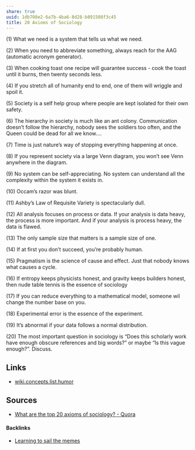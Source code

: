 ```yaml
---
share: true
uuid: 1db708e2-6a7b-4ba6-8d28-b891508f3c45
title: 20 Axioms of Sociology
---
```

(1) What we need is a system that tells us what we need.

(2) When you need to abbreviate something, always reach for the AAG (automatic acronym generator).

(3) When cooking toast one recipe will guarantee success - cook the toast until it burns, then twenty seconds less.

(4) If you stretch all of humanity end to end, one of them will wriggle and spoil it.

(5) Society is a self help group where people are kept isolated for their own safety.

(6) The hierarchy in society is much like an ant colony. Communication doesn’t follow the hierarchy, nobody sees the soldiers too often, and the Queen could be dead for all we know….

(7) Time is just nature’s way of stopping everything happening at once.

(8) If you represent society via a large Venn diagram, you won’t see Venn anywhere in the diagram.

(9) No system can be self-appreciating. No system can understand all the complexity within the system it exists in.

(10) Occam’s razor was blunt.

(11) Ashby’s Law of Requisite Variety is spectacularly dull.

(12) All analysis focuses on process or data. If your analysis is data heavy, the process is more important. And if your analysis is process heavy, the data is flawed.

(13) The only sample size that matters is a sample size of one.

(14) If at first you don’t succeed, you’re probably human.

(15) Pragmatism is the science of cause and effect. Just that nobody knows what causes a cycle.

(16) If entropy keeps physicists honest, and gravity keeps builders honest, then nude table tennis is the essence of sociology

(17) If you can reduce everything to a mathematical model, someone wil change the number base on you.

(18) Experimental error is the essence of the experiment.

(19) It’s abnormal if your data follows a normal distribution.

(20) The most important question in sociology is “Does this scholarly work have enough obscure references and big words?” or maybe “Is this vague enough?”. Discuss.

## Links

* [wiki.concepts.list.humor](/4ca766d9-10c8-45c0-bf2c-db54930cb94d)

## Sources

* [What are the top 20 axioms of sociology? - Quora](https://www.quora.com/What-are-the-top-20-axioms-of-sociology)




#### Backlinks

* [Learning to sail the memes](/e3ed979d-7207-4dfa-806c-03aab973a4c9)